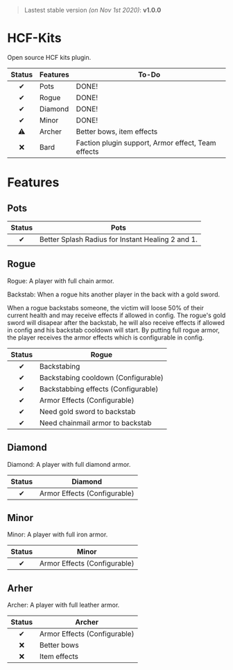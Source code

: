 > Lastest stable version *(on Nov 1st 2020)*: **v1.0.0**
# HCF-Kits
Open source HCF kits plugin. 

| Status | Features | To-Do |
| :-: | --- | --- |
| ✔ | Pots | DONE! |
| ✔ | Rogue | DONE! |
| ✔ | Diamond | DONE! |
| ✔ | Minor | DONE! |
| ⚠ | Archer | Better bows, item effects |
| ❌ | Bard | Faction plugin support, Armor effect, Team effects |

# Features
## Pots

| Status | Pots |
| :-: | --- |
| ✔ | Better Splash Radius for Instant Healing 2 and 1. |



## Rogue

Rogue: A player with full chain armor.

Backstab: When a rogue hits another player in the back with a gold sword.

When a rogue backstabs someone, the victim will loose 50% of their current health and may receive effects if allowed in config. The rogue's gold sword will disapear after the backstab, he will also receive effects if allowed in config and his backstab cooldown will start. By putting full rogue armor, the player receives the armor effects which is configurable in config.

| Status | Rogue |
| :-: | --- |
| ✔ | Backstabing |
| ✔ | Backstabing cooldown (Configurable) |
| ✔ | Backstabbing effects (Configurable) |
| ✔ | Armor Effects (Configurable) |
| ✔ | Need gold sword to backstab |
| ✔ | Need chainmail armor to backstab |

## Diamond

Diamond: A player with full diamond armor.

| Status | Diamond |
| :-: | --- |
| ✔ | Armor Effects (Configurable) |

## Minor

Minor: A player with full iron armor.

| Status | Minor |
| :-: | --- |
| ✔ | Armor Effects (Configurable) |

## Arher

Archer: A player with full leather armor.

| Status | Archer |
| :-: | --- |
| ✔ | Armor Effects (Configurable) | 
| ❌ | Better bows | 
| ❌ | Item effects  | 

